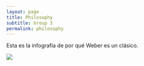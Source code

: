 ```yaml
---
layout: page
title: Philosophy
subtitle: Group 3
permalink: philosophy
---
```


Esta es la infografía de por qué Weber es un clásico.

<img src="{{ site.baseurl }}/assets/img/InfografiaWeberClasico.jpg" style="float: left; padding-right: 20px;">
